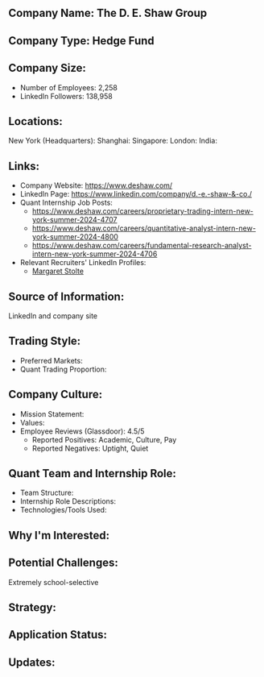 ## Company Name: The D. E. Shaw Group

## Company Type: Hedge Fund

## Company Size:
- Number of Employees: 2,258
- LinkedIn Followers: 138,958

## Locations:
New York (Headquarters): 
Shanghai: 
Singapore: 
London: 
India: 

## Links:
- Company Website: https://www.deshaw.com/
- LinkedIn Page: https://www.linkedin.com/company/d.-e.-shaw-&-co./
- Quant Internship Job Posts: 
  - https://www.deshaw.com/careers/proprietary-trading-intern-new-york-summer-2024-4707
  - https://www.deshaw.com/careers/quantitative-analyst-intern-new-york-summer-2024-4800
  - https://www.deshaw.com/careers/fundamental-research-analyst-intern-new-york-summer-2024-4706
- Relevant Recruiters' LinkedIn Profiles: 
  - [Margaret Stolte](https://www.linkedin.com/in/margaretstolte/)

## Source of Information:
LinkedIn and company site

## Trading Style:
- Preferred Markets: 
- Quant Trading Proportion: 

## Company Culture:
- Mission Statement: 
- Values: 
- Employee Reviews (Glassdoor): 4.5/5
  - Reported Positives: Academic, Culture, Pay
  - Reported Negatives: Uptight, Quiet

## Quant Team and Internship Role:
- Team Structure: 
- Internship Role Descriptions: 
- Technologies/Tools Used: 

## Why I'm Interested:

## Potential Challenges: 
Extremely school-selective

## Strategy:

## Application Status:

## Updates:
